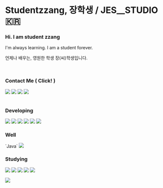 # Studentzzang, 장학생 / JES__STUDIO 🇰🇷

<h3>Hi. I am student zzang</h3>
<p>I'm always learning. I am a student forever.</p>
<p>언제나 배우는, 영원한 학생 장(씨)학생입니다.</p> <br>
  
<h3>Contact Me ( Click! )</h3> 
<a href="https://steamcommunity.com/profiles/76561199671441944/games?tab=all"><img src="https://img.shields.io/badge/SteamWorks-071563?style=for-the-badge&logo=Steam&logoColor=FFFFFF"/></a>
<a href="https://www.instagram.com/zzangeszz/"><img src="https://img.shields.io/badge/Instagram-E4405F?style=for-the-badge&logo=Instagram&logoColor=FFFFFF"/></a>
<a href="https://velog.io/@jes/posts"><img src="https://img.shields.io/badge/Velog-20C997?style=for-the-badge&logo=Velog&logoColor=FFFFFF"/></a>
<a href="https://www.youtube.com/channel/UCG5vHeiRfUF7_v1OGZXzpTg"><img src="https://img.shields.io/badge/Youtube-FF0000?style=for-the-badge&logo=Youtube&logoColor=FFFFFF"/></a>
<br> <br>



<h3>Developing</h3>
<img src="https://img.shields.io/badge/Unity-000000?style=for-the-badge&logo=unity&logoColor=FFFFFF"/>
<img src="https://img.shields.io/badge/Python-3776AB?style=for-the-badge&logo=Python&logoColor=FFFFFF"/>
<img src="https://img.shields.io/badge/Pandas-150458?style=for-the-badge&logo=Pandas&logoColor=FFFFFF"/>
<img src="https://img.shields.io/badge/HTML-E34F26?style=for-the-badge&logo=HTML5&logoColor=FFFFFF"/>
<img src="https://img.shields.io/badge/CSS-1572B6?style=for-the-badge&logo=CSS3&logoColor=FFFFFF"/>
<img src="https://img.shields.io/badge/JavaScript-F7DF1E?style=for-the-badge&logo=JavaScript&logoColor=FFFFFF"/> <br>

<h3>Well</h3>
`Java` <img src="https://img.shields.io/badge/C-A8B9CC?style=for-the-badge&logo=C&logoColor=FFFFFF"/> <br>

<h3>Studying</h3> 
<img src="https://img.shields.io/badge/MySQL-4479A1?style=for-the-badge&logo=MySQL&logoColor=FFFFFF"/>
<img src="https://img.shields.io/badge/Blender-E87D0D?style=for-the-badge&logo=Blender&logoColor=FFFFFF"/>
<img src="https://img.shields.io/badge/TenforFlow-FF6F00?style=for-the-badge&logo=TensorFlow&logoColor=FFFFFF"/>
<img src="https://img.shields.io/badge/React-61DAFB?style=for-the-badge&logo=React&logoColor=FFFFFF"/>
<img src="https://img.shields.io/badge/p5.js-ED225D?style=for-the-badge&logo=p5.js&logoColor=FFFFFF"/> <br>

![](https://github-readme-stats.vercel.app/api?username=studentzzang&theme=radical&hide_border=true&include_all_commits=false&count_private=false)

